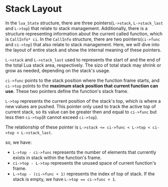 # Stack Layout

In the `lua_State` structure, there are three pointers(`L->stack`, `L->stack_last` and `L->top`) 
that relate to stack management. Additionally, there is a structure representing information 
about the current called function, which is `CallInfo* ci`. In the `CallInfo` structure, there 
are two pointers(`ci->func` and `ci->top`) that also relate to stack management. Here, we will 
dive into the layout of entire stack and show the internal meaning of these pointers.

`L->stack` and `L->stack_last` used to represents the start of and the end of the total 
Lua stack area, respectively. The sizo of total stack may shrink or grow as needed, 
depending on the stack's usage.

`ci->func` points to the stack position where the function frame starts, and `ci->top` points to 
the **maximum stack position that current function can use**. These two pointers define the 
function's stack frame.

`L->top` represents the current position of the stack's top, which is where a new values are pushed. 
This pointer only used to track the active top of current stack, so its value can be greater then 
and equal to `ci->func` but less then `ci->top`(it cannot exceed `ci->top`).

The relationship of these pointer is `L->stack <= ci->func < L->top < ci->top < L->stack_last`. 

so, we have:

- `L->top - ci->func` represents the number of elements that currently exists in stack within the function's frame.
- `ci->top - L->top` represents the unused space of current function's frame.
- `L->top - (ci->func + 1)` represents the index of top of stack. If the stack is empty, we have `L->top == ci->func + 1`.

